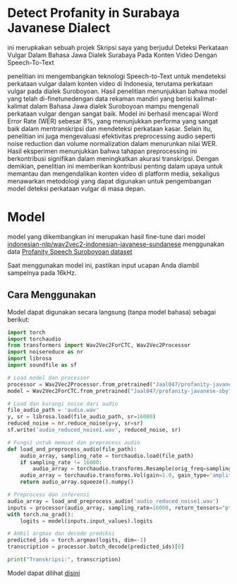 # Detect Profanity in Surabaya Javanese Dialect

ini merupkakan sebuah projek Skripsi saya yang berjudul Deteksi Perkataan Vulgar Dalam Bahasa Jawa Dialek Surabaya Pada Konten Video Dengan Speech-To-Text

penelitian ini mengembangkan teknologi Speech-to-Text untuk mendeteksi perkataan vulgar dalam konten video di Indonesia, terutama perkataan vulgar pada dialek Suroboyoan. Hasil penelitian menunjukkan bahwa model yang telah di-finetunedengan data rekaman mandiri yang berisi kalimat-kalimat dalam Bahasa Jawa dialek Suroboyoan mampu mengenali perkataan vulgar dengan sangat baik. Model ini berhasil mencapai Word Error Rate (WER) sebesar 8%, yang menunjukkan performa yang sangat baik dalam mentranskripsi dan mendeteksi perkataan kasar. Selain itu, penelitian ini juga mengevaluasi efektivitas preprocessing audio seperti noise reduction dan volume normalization dalam menurunkan nilai WER. Hasil  eksperimen menunjukkan bahwa tahapan preprocessing ini berkontribusi signifikan  dalam meningkatkan akurasi transkripsi. Dengan demikian, penelitian ini memberikan kontribusi penting dalam upaya untuk memantau dan mengendalikan konten video di platform media, sekaligus menawarkan metodologi yang dapat digunakan untuk pengembangan model deteksi perkataan vulgar di masa depan.

# Model
model yang dikembangkan ini merupakan hasil fine-tune dari model [indonesian-nlp/wav2vec2-indonesian-javanese-sundanese](https://huggingface.co/indonesian-nlp/wav2vec2-indonesian-javanese-sundanese) menggunakan data [Profanity Speech Suroboyoan dataset](https://huggingface.co/datasets/Jaal047/profanity-speech-suroboyoan)

Saat menggunakan model ini, pastikan input ucapan Anda diambil sampelnya pada 16kHz.

## Cara Menggunakan
Model dapat digunakan secara langsung (tanpa model bahasa) sebagai berikut:
```python
import torch
import torchaudio
from transformers import Wav2Vec2ForCTC, Wav2Vec2Processor
import noisereduce as nr
import librosa
import soundfile as sf

# Load model dan processor
processor = Wav2Vec2Processor.from_pretrained("Jaal047/profanity-javanese-sby")
model = Wav2Vec2ForCTC.from_pretrained("Jaal047/profanity-javanese-sby")

# Load dan kurangi noise dari audio
file_audio_path = 'audio.wav'
y, sr = librosa.load(file_audio_path, sr=16000)
reduced_noise = nr.reduce_noise(y=y, sr=sr)
sf.write('audio_reduced_noise1.wav', reduced_noise, sr)

# Fungsi untuk memuat dan preprocess audio
def load_and_preprocess_audio(file_path):
    audio_array, sampling_rate = torchaudio.load(file_path)
    if sampling_rate != 16000:
        audio_array = torchaudio.transforms.Resample(orig_freq=sampling_rate, new_freq=16000)(audio_array)
    audio_array = torchaudio.transforms.Vol(gain=1.0, gain_type='amplitude')(audio_array)
    return audio_array.squeeze().numpy()

# Preprocess dan inferensi
audio_array = load_and_preprocess_audio('audio_reduced_noise1.wav')
inputs = processor(audio_array, sampling_rate=16000, return_tensors="pt", padding=True)
with torch.no_grad():
    logits = model(inputs.input_values).logits

# Ambil argmax dan decode prediksi
predicted_ids = torch.argmax(logits, dim=-1)
transcription = processor.batch_decode(predicted_ids)[0]

print("Transkripsi:", transcription)
```
Model dapat dilihat [disini](https://huggingface.co/Jaal047/profanity-javanese-sby)
